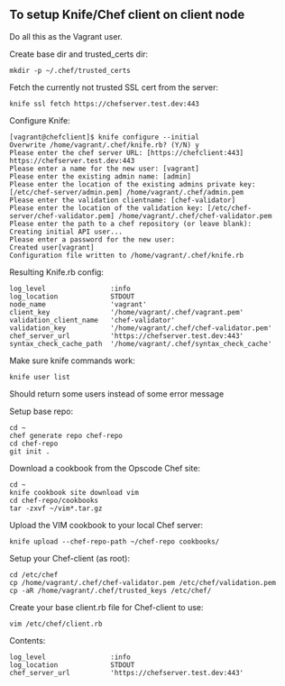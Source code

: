 ## To setup Knife/Chef client on client node

Do all this as the Vagrant user.

Create base dir and trusted_certs dir:

    mkdir -p ~/.chef/trusted_certs

Fetch the currently not trusted SSL cert from the server:

    knife ssl fetch https://chefserver.test.dev:443

Configure Knife:

```
[vagrant@chefclient]$ knife configure --initial
Overwrite /home/vagrant/.chef/knife.rb? (Y/N) y
Please enter the chef server URL: [https://chefclient:443] https://chefserver.test.dev:443
Please enter a name for the new user: [vagrant]
Please enter the existing admin name: [admin]
Please enter the location of the existing admins private key: [/etc/chef-server/admin.pem] /home/vagrant/.chef/admin.pem
Please enter the validation clientname: [chef-validator]
Please enter the location of the validation key: [/etc/chef-server/chef-validator.pem] /home/vagrant/.chef/chef-validator.pem
Please enter the path to a chef repository (or leave blank):
Creating initial API user...
Please enter a password for the new user:
Created user[vagrant]
Configuration file written to /home/vagrant/.chef/knife.rb
```

Resulting Knife.rb config:

```
log_level                :info
log_location             STDOUT
node_name                'vagrant'
client_key               '/home/vagrant/.chef/vagrant.pem'
validation_client_name   'chef-validator'
validation_key           '/home/vagrant/.chef/chef-validator.pem'
chef_server_url          'https://chefserver.test.dev:443'
syntax_check_cache_path  '/home/vagrant/.chef/syntax_check_cache'
```

Make sure knife commands work:

    knife user list

Should return some users instead of some error message


Setup base repo:

    cd ~
    chef generate repo chef-repo
    cd chef-repo
    git init .

Download a cookbook from the Opscode Chef site:

    cd ~
    knife cookbook site download vim
    cd chef-repo/cookbooks
    tar -zxvf ~/vim*.tar.gz

Upload the VIM cookbook to your local Chef server:

    knife upload --chef-repo-path ~/chef-repo cookbooks/



Setup your Chef-client (as root):

    cd /etc/chef
    cp /home/vagrant/.chef/chef-validator.pem /etc/chef/validation.pem
    cp -aR /home/vagrant/.chef/trusted_keys /etc/chef/

Create your base client.rb file for Chef-client to use:

    vim /etc/chef/client.rb

Contents:

````
log_level                :info
log_location             STDOUT
chef_server_url          'https://chefserver.test.dev:443'
````




